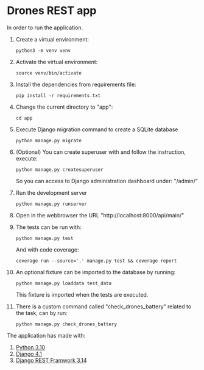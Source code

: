 # Drones REST app

In order to run the application.

1. Create a virtual environment:

    ```
    python3 -m venv venv
    ```

2. Activate the virtual environment:
    ```
    source venv/bin/activate
    ```

3. Install the dependencies from requirements file:
    ```
    pip install -r requirements.txt
    ```

4. Change the current directory to "app":
    ```
    cd app
    ```

5. Execute Django migration command to create a SQLite database
    ```
    python manage.py migrate
    ```

6. (Optional) You can create superuser with and follow the instruction, execute:
    ```
    python manage.py createsuperuser
    ```

    So you can access to Django administration dashboard under: "/admin/"

7. Run the development server
    ```
    python manage.py runserver
    ```

8. Open in the webbrowser the URL "http://localhost:8000/api/main/"

9. The tests can be run with:
    ```
    python manage.py test
    ```

    And with code coverage:
    ```
    coverage run --source='.' manage.py test && coverage report
    ```

10. An optional fixture can be imported to the database by running:
    ```
    python manage.py loaddata test_data
    ```

    This fixture is imported when the tests are executed.

11. There is a custom command called "check_drones_battery" related to the task, can by run:
    ```
    python manage.py check_drones_battery
    ```


The application has made with:

1. [Python 3.10](https://www.python.org/)
2. [Django 4.1](https://www.djangoproject.com/)
3. [Django REST Framwork 3.14](https://www.django-rest-framework.org/)
